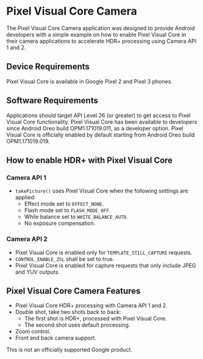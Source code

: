 # Pixel Visual Core Camera

The Pixel Visual Core Camera application was designed to provide Android
developers with a simple example on how to enable Pixel Visual Core in their
camera applications to accelerate HDR+ processing using Camera API 1 and 2.

## Device Requirements

Pixel Visual Core is available in Google Pixel 2 and Pixel 3 phones.

## Software Requirements

Applications should target API Level 26 (or greater) to get access to Pixel
Visual Core functionality. Pixel Visual Core has been available to developers
since Android Oreo build OPM1.171019.011, as a developer option. Pixel Visual Core
is officially enabled by default starting from Android Oreo build
OPM1.171019.019.

## How to enable HDR+ with Pixel Visual Core

### Camera API 1

-   `takePicture()` uses Pixel Visual Core when the following settings are applied:
    -   Effect mode set to `EFFECT_NONE`.
    -   Flash mode set to `FLASH_MODE_OFF`.
    -   While balance set to `WHITE_BALANCE_AUTO`.
    -   No exposure compensation.

### Camera API 2

-   Pixel Visual Core is enabled only for `TEMPLATE_STILL_CAPTURE` requests.
-   `CONTROL_ENABLE_ZSL` shall be set to true.
-   Pixel Visual Core is enabled for capture requests that only include JPEG and
    YUV outputs.

## Pixel Visual Core Camera Features

-   Pixel Visual Core HDR+ processing with Camera API 1 and 2.
-   Double shot, take two shots back to back:
    - The first shot is HDR+, processed with Pixel Visual Core.
    - The second shot uses default processing.
-   Zoom control.
-   Front and back camera support.

This is not an officially supported Google product.

